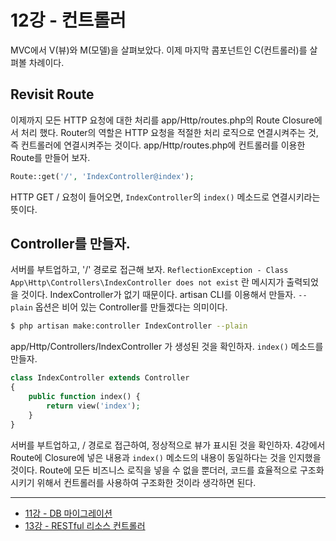 # 12강 - 컨트롤러

MVC에서 V(뷰)와 M(모델)을 살펴보았다. 이제 마지막 콤포넌트인 C(컨트롤러)를 살펴볼 차례이다.

## Revisit Route

이제까지 모든 HTTP 요청에 대한 처리를 app/Http/routes.php의 Route Closure에서 처리 했다. Router의 역할은 HTTP 요청을 적절한 처리 로직으로 연결시켜주는 것, 즉 컨트롤러에 연결시켜주는 것이다. app/Http/routes.php에 컨트롤러를 이용한 Route를 만들어 보자.

```php
Route::get('/', 'IndexController@index');
```

HTTP GET / 요청이 들어오면, `IndexController`의 `index()` 메소드로 연결시키라는 뜻이다.

## Controller를 만들자.

서버를 부트업하고, '/' 경로로 접근해 보자. `ReflectionException - Class App\Http\Controllers\IndexController does not exist` 란 메시지가 출력되었을 것이다. IndexController가 없기 때문이다. artisan CLI를 이용해서 만들자. `--plain` 옵션은 비어 있는 Controller를 만들겠다는 의미이다.

```bash
$ php artisan make:controller IndexController --plain
```

app/Http/Controllers/IndexController 가 생성된 것을 확인하자. `index()` 메소드를 만들자.

```php
class IndexController extends Controller
{
    public function index() {
        return view('index');
    }
}
```

서버를 부트업하고, / 경로로 접근하여, 정상적으로 뷰가 표시된 것을 확인하자. 4강에서 Route에 Closure에 넣은 내용과 `index()` 메소드의 내용이 동일하다는 것을 인지했을 것이다. Route에 모든 비즈니스 로직을 넣을 수 없을 뿐더러, 코드를 효율적으로 구조화시키기 위해서 컨트롤러를 사용하여 구조화한 것이라 생각하면 된다.

---

- [11강 - DB 마이그레이션](11-migration.md)
- [13강 - RESTful 리소스 컨트롤러](13-restful-resource-controller.md)

